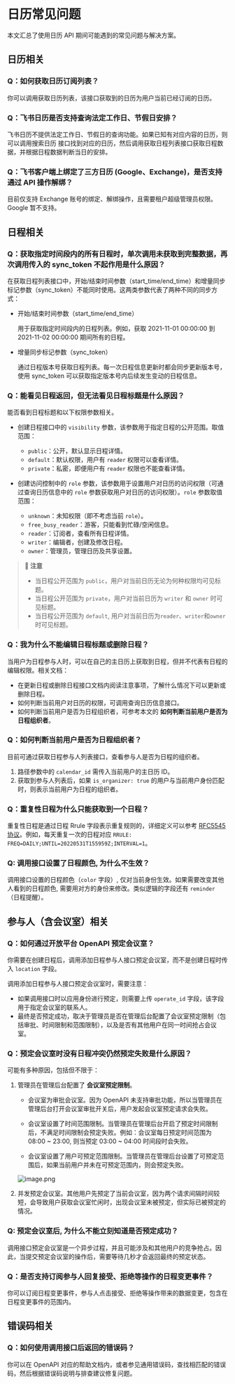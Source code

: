 # 日历常见问题

本文汇总了使用日历 API 期间可能遇到的常见问题与解决方案。

## 日历相关

### Q：如何获取日历订阅列表？

你可以调用获取日历列表，该接口获取到的日历为用户当前已经订阅的日历。

### Q：飞书日历是否支持查询法定工作日、节假日安排？

飞书日历不提供法定工作日、节假日的查询功能。如果已知有对应内容的日历，则可以调用搜索日历 接口找到对应的日历，然后调用获取日程列表接口获取日程数据，并根据日程数据判断当日的安排。

### Q：飞书客户端上绑定了三方日历 (Google、Exchange)，是否支持通过 API 操作解绑？

目前仅支持 Exchange 账号的绑定、解绑操作，且需要租户超级管理员权限。Google 暂不支持。

## 日程相关

### Q：获取指定时间段内的所有日程时，单次调用未获取到完整数据，再次调用传入的 sync_token 不起作用是什么原因？

在获取日程列表接口中，开始/结束时间参数（start_time/end_time）和增量同步标记参数（sync_token）不能同时使用。这两类参数代表了两种不同的同步方式：

- 开始/结束时间参数（start_time/end_time）

	用于获取指定时间段内的日程列表。例如，获取 2021-11-01 00:00:00 到 2021-11-02 00:00:00 期间所有的日程。
    
- 增量同步标记参数（sync_token）

	通过日程版本号获取日程列表。每一次日程信息更新时都会同步更新版本号，使用 sync_token 可以获取指定版本号内后续发生变动的日程信息。

### Q：能看见日程返回，但无法看见日程标题是什么原因？

能否看到日程标题和以下权限参数相关。

-  创建日程接口中的 `visibility` 参数，该参数用于指定日程的公开范围。取值范围：

	-   `public`：公开，默认显示日程详情。
	-   `default`：默认权限，用户有 `reader` 权限可以查看详情。
	-   `private`：私密，即便用户有 `reader` 权限也不能查看详情。

- 创建访问控制中的 `role` 参数，该参数用于设置用户对日历的访问权限（可通过查询日历信息中的 `role` 参数获取用户对日历的访问权限）。`role` 参数取值范围：

	-   `unknown`：未知权限（即不考虑当前 `role`）。
	-   `free_busy_reader`：游客，只能看到忙碌/空闲信息。
	-   `reader`：订阅者，查看所有日程详情。
	-   `writer`：编辑者，创建及修改日程。
	-   `owner`：管理员，管理日历及共享设置。



> **📝 注意**
> - 当日程公开范围为 `public`，用户对当前日历无论为何种权限均可见标题。
> - 当日程公开范围为 `private`，用户对当前日历为 `writer` 和 `owner` 时可见标题。
> - 当日程公开范围为 `default`, 用户对当前日历为`reader`、`writer`和`owner`时可见标题。



### Q：我为什么不能编辑日程标题或删除日程？

当用户为日程参与人时，可以在自己的主日历上获取到日程，但并不代表有日程的编辑权限。相关文档：

- 在更新日程或删除日程接口文档内阅读注意事项，了解什么情况下可以更新或删除日程。
- 如何判断当前用户对日历的权限，可调用查询日历信息接口。
- 如何判断当前用户是否为日程组织者，可参考本文的 **如何判断当前用户是否为日程组织者**。

### Q：如何判断当前用户是否为日程组织者？

目前可通过获取日程参与人列表接口，查看参与人是否为日程的组织者。

1. 路径参数中的 `calendar_id` 需传入当前用户的主日历 ID。
2. 获取到参与人列表后，如果 `is_organizer: true` 的用户与当前用户身份匹配时，则表示当前用户为日程的组织者。

### Q：重复性日程为什么只能获取到一个日程？

重复性日程是通过日程 Rrule 字段表示重复规则的，详细定义可以参考 [RFC5545 协议](https://datatracker.ietf.org/doc/html/rfc5545)。例如，每天重复一次的日程对应 `RRULE: FREQ=DAILY;UNTIL=20220531T155959Z;INTERVAL=1`。

### Q: 调用接口设置了日程颜色, 为什么不生效？

调用接口设置的日程颜色（`color` 字段）, 仅对当前身份生效。如果需要改变其他人看到的日程颜色, 需要用对方的身份来修改。类似逻辑的字段还有 `reminder` （日程提醒）。

## 参与人（含会议室）相关

### Q：如何通过开放平台 OpenAPI 预定会议室？

你需要在创建日程后，调用添加日程参与人接口预定会议室，而不是创建日程时传入 `location` 字段。

调用添加日程参与人接口预定会议室时，需要注意：

- 如果调用接口时以应用身份进行预定，则需要上传 `operate_id` 字段，该字段用于指定会议室的联系人。
- 最终是否预定成功，取决于管理员是否在管理后台配置了会议室预定限制（包括审批、时间限制和范围限制），以及是否有其他用户在同一时间抢占会议室。

### Q：预定会议室时没有日程冲突仍然预定失败是什么原因？

可能有多种原因，包括但不限于：

1. 管理员在管理后台配置了 **会议室预定限制**。
    
    - 会议室为审批会议室。因为 OpenAPI 未支持审批功能，所以当管理员在管理后台打开会议室审批开关后，用户发起会议室预定请求会失败。

	- 会议室设置了时间范围限制。当管理员在管理后台开启了预定时间限制后，不满足时间限制会预定失败。例如：会议室每日预定时间范围为 08:00 ~ 23:00, 则当预定 03:00 ~ 04:00 时间段时会失败。

	- 会议室设置了用户可预定范围限制。当管理员在管理后台设置了可预定范围后，如果当前用户并未在可预定范围内，则会预定失败。

	![image.png](//sf3-cn.feishucdn.com/obj/open-platform-opendoc/6f5df3f6ebd168ac50c3a580e9521dab_wgqsHQZmm6.png?height=1262&lazyload=true&maxWidth=600&width=2072)

2. 并发预定会议室。其他用户先预定了当前会议室，因为两个请求间隔时间较短，会导致用户获取会议室忙闲时，出现会议室未被预定，但实际已被预定的情况。

### Q: 预定会议室后, 为什么不能立刻知道是否预定成功？

调用接口预定会议室是一个异步过程，并且可能涉及和其他用户的竞争抢占。因此，当提交预定会议室的操作后，需要等待几秒才会返回最终的预定状态。

### Q：是否支持订阅参与人回复接受、拒绝等操作的日程变更事件？

你可以订阅日程变更事件，参与人点击接受、拒绝等操作带来的数据变更，包含在日程变更事件的范围内。

## 错误码相关

### Q：如何使用调用接口后返回的错误码？

你可以在 OpenAPI 对应的帮助文档内，或者参见通用错误码，查找相匹配的错误码，然后根据错误码说明与排查建议修复问题。

